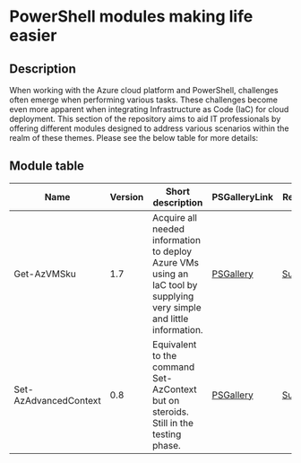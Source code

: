 # PowerShell modules making life easier

## Description
When working with the Azure cloud platform and PowerShell, challenges often emerge when performing various tasks. These challenges become even more apparent when integrating Infrastructure as Code (IaC) for cloud deployment. This section of the repository aims to aid IT professionals by offering different modules designed to address various scenarios within the realm of these themes. Please see the below table for more details:

## Module table
| Name | Version | Short description | PSGalleryLink | RepoLink | ExamplesLink
|----------|----------|----------|----------|----------|----------|
| Get-AzVMSku | 1.7 | Acquire all needed information to deploy Azure VMs using an IaC tool by supplying very simple and little information. | <a href="https://www.powershellgallery.com/packages/Get-AzVMSku/1.0">PSGallery</a> | <a href="https://github.com/ChristofferWin/codeterraform/tree/main/powershell%20projects/modules/Get-AzVMSku">Subfolder<a/> | <a href="https://github.com/ChristofferWin/codeterraform/tree/main/powershell%20projects/modules/Get-AzVMSku/Examples.md">Examples</a>
| Set-AzAdvancedContext | 0.8 | Equivalent to the command Set-AzContext but on steroids. Still in the testing phase. | <a href="https://www.powershellgallery.com/packages/Set-AzAdvancedContext/1.0">PSGallery</a> | <a href="https://github.com/ChristofferWin/codeterraform/tree/main/powershell%20projects/modules/Set-AzAdvancedContext">Subfolder<a/> | <a href="https://github.com/ChristofferWin/codeterraform/tree/main/powershell%20projects/modules/Set-AzAdvancedContext/Examples.md">Examples</a>
